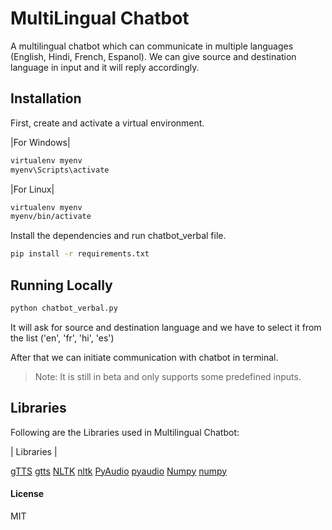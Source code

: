 
# MultiLingual Chatbot

A multilingual chatbot which can communicate in multiple languages (English, Hindi, French, Espanol). We can give source and destination language in input and it will reply accordingly.

## Installation

First, create and activate a virtual environment.

|For Windows|
```sh
virtualenv myenv
myenv\Scripts\activate
```
|For Linux|
```sh
virtualenv myenv
myenv/bin/activate
```

Install the dependencies and run chatbot_verbal file.

```sh
pip install -r requirements.txt
```

## Running Locally

```sh
python chatbot_verbal.py
```

It will ask for source and destination language and we have to select it from the list ('en', 'fr', 'hi', 'es')

After that we can initiate communication with chatbot in terminal.
>Note: It is still in beta and only supports some predefined inputs. 

## Libraries

Following are the Libraries used in Multilingual Chatbot:

| Libraries |

 [gTTS] [gtts]
 [NLTK] [nltk]
 [PyAudio] [pyaudio]
 [Numpy] [numpy]

#### License

MIT


   [gtts]: <https://gtts.readthedocs.io/en/latest/>
   [nltk]: <https://www.nltk.org/>
   [pyaudio]: <https://pypi.org/project/PyAudio/>
   [numpy]: <https://numpy.org/doc/stable/user/index.html>
   